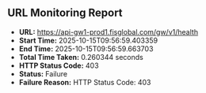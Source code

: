 ## URL Monitoring Report

- **URL:** https://api-gw1-prod1.fisglobal.com/gw/v1/health
- **Start Time:** 2025-10-15T09:56:59.403359
- **End Time:** 2025-10-15T09:56:59.663703
- **Total Time Taken:** 0.260344 seconds
- **HTTP Status Code:** 403
- **Status:** Failure
- **Failure Reason:** HTTP Status Code: 403
